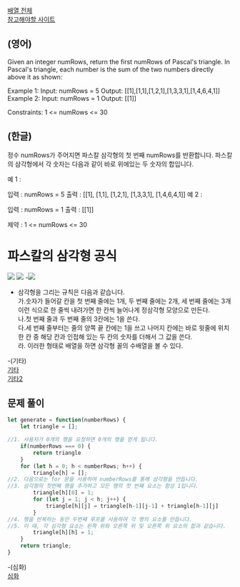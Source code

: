 <a href="https://leetcode.com/tag/array/">배열 전체</a>  
<a href="https://leetcode.com/problems/pascals-triangle/description/">참고해야할 사이트</a>    
## (영어)
Given an integer numRows, return the first numRows of Pascal's triangle.
In Pascal's triangle, each number is the sum of the two numbers directly above it as shown:

Example 1:
Input: numRows = 5
Output: [[1],[1,1],[1,2,1],[1,3,3,1],[1,4,6,4,1]]
Example 2:
Input: numRows = 1
Output: [[1]]
 
Constraints: 1 <= numRows <= 30

## (한글)
정수 numRows가 주어지면 파스칼 삼각형의 첫 번째 numRows를 반환합니다.
파스칼의 삼각형에서 각 숫자는 다음과 같이 바로 위에있는 두 숫자의 합입니다.

예 1 :

입력 : numRows = 5
출력 : [[1], [1,1], [1,2,1], [1,3,3,1], [1,4,6,4,1]]
예 2 :

입력 : numRows = 1
출력 : [[1]]

제약 : 1 <= numRows <= 30

# 파스칼의 삼각형 공식
<a href='https://ifh.cc/v-SbTWf8' target='_blank'><img src='https://ifh.cc/g/SbTWf8.png' border='0'></a>
<a href='https://ifh.cc/v-0YPHnz' target='_blank'><img src='https://ifh.cc/g/0YPHnz.png' border='0'></a>
-<a href='https://ifh.cc/v-cm1PyD' target='_blank'><img src='https://ifh.cc/g/cm1PyD.png' border='0'></a>
  * 삼각형을 그리는 규칙은 다음과 같습니다.  
가.숫자가 들어갈 칸을 첫 번째 줄에는 1개, 두 번째 줄에는 2개, 세 번째 줄에는 3개 이런 식으로 한 줄씩 내려가면 한 칸씩 늘어나게 정삼각형 모양으로 만든다.  
나.첫 번째 줄과 두 번째 줄의 3칸에는 1을 쓴다.  
다.세 번째 줄부터는 줄의 양쪽 끝 칸에는 1을 쓰고 나머지 칸에는 바로 윗줄에 위치한 칸 중 해당 칸과 인접해 있는 두 칸의 숫자를 더해서 그 값을 쓴다.  
라. 이러한 형태로 배열을 하면 삼각형 꼴의 수배열을 볼 수 있다.  

-(기타)    
<a href="https://namu.wiki/w/%ED%8C%8C%EC%8A%A4%EC%B9%BC%EC%9D%98%20%EC%82%BC%EA%B0%81%ED%98%95">기타</a>  
<a href="https://blog.naver.com/alwaysneoi/100151883607">기타2</a>  
## 문제 풀이
```js
let generate = function(numberRows) {
    let triangle = [];

//1. 사용자가 0개의 행을 요청하면 0개의 행을 얻게 됩니다.
    if(numberRows === 0) { 
        return triangle
    }
    for (let h = 0; h < numberRows; h++) {
        triangle[h] = [];
//2. 다음으로는 for 문을 사용하여 numberRows를 통해 삼각형을 만듭니다.
//3. 삼각형의 첫번째 행을 추가하고 모든 행의 첫 번째 요소는 항상 1입니다.
        triangle[h][0] = 1;
        for (let j = 1; j < h; j++) {
            triangle[h][j] = triangle[h-1][j-1] + triangle[h-1][j]
        }
//4. 행을 반복하는 동안 두번째 루프를 사용하여 각 행의 요소를 만듭니다.
//5. 이 때, 각 심각형 요소는 왼쪽 위와 오른쪽 위 및 오른쪽 위 요소의 합과 같습니다.
        triangle[h][h] = 1;
    }
    return triangle;
}
```

-(심화)  
  <a href="https://leetcode.com/problems/pascals-triangle-ii/">심화</a>
